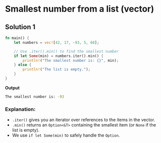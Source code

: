 # Smallest number from a list (vector)



## Solution 1

```rust
fn main() {
    let numbers = vec![42, 17, -93, 5, 68];

    // Use .iter().min() to find the smallest number
    if let Some(min) = numbers.iter().min() {
        println!("The smallest number is: {}", min);
    } else {
        println!("The list is empty.");
    }
}
```

**Output**

```cmd
The smallest number is: -93
```



### Explanation:

- `.iter()` gives you an iterator over references to the items in the vector.
- `.min()` returns an `Option<&T>` containing the smallest item (or `None` if the list is empty).
- We use `if let Some(min)` to safely handle the `Option`.
